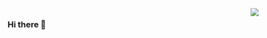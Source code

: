 <img align="right" src="https://visitor-badge.laobi.icu/badge?page_id=CharakaSharishka.CharakaSharishka" />

### Hi there 👋

<!--
**CharakaSharishka/CharakaSharishka** is a ✨ _special_ ✨ repository because its `README.md` (this file) appears on your GitHub profile.

Here are some ideas to get you started:

- 🔭 I’m currently working on ...
- 🌱 I’m currently learning ...
- 👯 I’m looking to collaborate on ...
- 🤔 I’m looking for help with ...
- 💬 Ask me about ...
- 📫 How to reach me: ...
- 😄 Pronouns: ...
- ⚡ Fun fact: ...
-->
